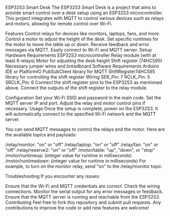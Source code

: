 ESP32S3 Smart Desk
The ESP32S3 Smart Desk is a project that aims to provide smart control over a desk setup using an ESP32S3 microcontroller. This project integrates with MQTT to control various devices such as relays and motors, allowing for remote control over Wi-Fi.

Features
Control relays for devices like monitors, laptops, fans, and more.
Control a motor to adjust the height of the desk.
Set specific runtimes for the motor to move the table up or down.
Receive feedback and error messages via MQTT.
Easily connect to Wi-Fi and MQTT server.
Setup
Hardware Requirements
ESP32S3 microcontroller
Relay module (with at least 6 relays)
Motor for adjusting the desk height
Shift register (74HC595)
Necessary jumper wires and breadboard
Software Requirements
Arduino IDE or PlatformIO
PubSubClient library for MQTT
ShiftRegister74HC595 library for controlling the shift register
Wiring
SER_Pin: 7
RCLK_Pin: 5
SRCLK_Pin: 6
Connect the shift register pins to the ESP32S3 as mentioned above. Connect the outputs of the shift register to the relay module.

Configuration
Set your Wi-Fi SSID and password in the main code.
Set the MQTT server IP and port.
Adjust the relay and motor control pins if necessary.
Usage
Once the setup is complete, power on the ESP32S3. It will automatically connect to the specified Wi-Fi network and the MQTT server.

You can send MQTT messages to control the relays and the motor. Here are the available topics and payloads:

/relay/monitor: "on" or "off"
/relay/laptop: "on" or "off"
/relay/fan: "on" or "off"
/relay/reserve2: "on" or "off"
/motor/table: "up", "down", or "stop"
/motor/runtimeup: (integer value for runtime in milliseconds)
/motor/runtimedown: (integer value for runtime in milliseconds)
For example, to turn on the monitor relay, send "on" to the /relay/monitor topic.

Troubleshooting
If you encounter any issues:

Ensure that the Wi-Fi and MQTT credentials are correct.
Check the wiring connections.
Monitor the serial output for any error messages or feedback.
Ensure that the MQTT server is running and reachable from the ESP32S3.
Contributing
Feel free to fork this repository and submit pull requests. Any contributions to improve the code or add new features are welcome!

